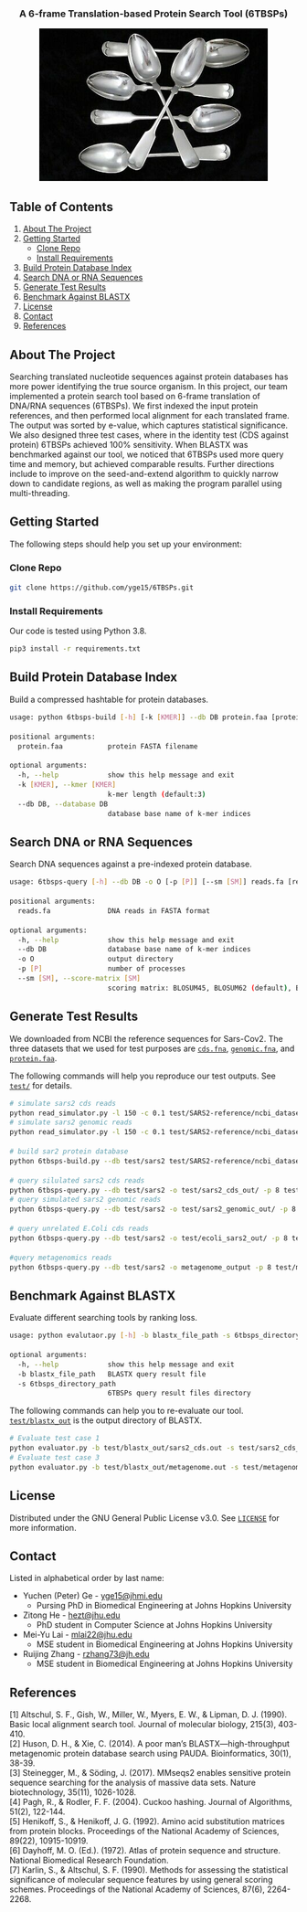 <!-- INFO -->
<p align="center">
  <h3 align="center">A 6-frame Translation-based Protein Search Tool (6TBSPs)</h3>
</p>

<p align="center">
  <img src="logo.png" alt="cool project logo">
</p>

<!-- TABLE OF CONTENTS -->
## Table of Contents
<ol>
  <li><a href="#about-the-project">About The Project</a></li>
  <li>
    <a href="#getting-started">Getting Started</a>
    <ul>
      <li><a href="#clone-repo">Clone Repo</a></li>
      <li><a href="#install-requirements">Install Requirements</a></li>
    </ul>
  </li>
  <li><a href="#build-protein-database-index">Build Protein Database Index</a></li>
  <li><a href="#search-dna-or-rna-sequences">Search DNA or RNA Sequences</a></li>
  <li><a href="#generate-test-results">Generate Test Results</a></li>
  <li><a href="#benchmark-agaisnt-blastx">Benchmark Against BLASTX</a></li>
  <li><a href="#license">License</a></li>
  <li><a href="#contact">Contact</a></li>
  <li><a href="#references">References</a></li>
</ol>

<!-- ABOUT THE PROJECT -->
## About The Project

Searching translated nucleotide sequences against protein databases has more power identifying the true source organism. In this project, our team implemented a protein search tool based on 6-frame translation of DNA/RNA sequences (6TBSPs). We first indexed the input protein references, and then performed local alignment for each translated frame. The output was sorted by e-value, which captures statistical significance. We also designed three test cases, where in the identity test (CDS against protein) 6TBSPs achieved 100% sensitivity. When BLASTX was benchmarked against our tool, we noticed that 6TBSPs used more query time and memory, but achieved comparable results. Further directions include to improve on the seed-and-extend algorithm to quickly narrow down to candidate regions, as well as making the program parallel using multi-threading.

<!-- GETTING STARTED -->
## Getting Started

The following steps should help you set up your environment:

### Clone Repo

```sh
git clone https://github.com/yge15/6TBSPs.git
```

### Install Requirements

Our code is tested using Python 3.8.
```sh
pip3 install -r requirements.txt
```
## Build Protein Database Index

Build a compressed hashtable for protein databases.
```sh
usage: python 6tbsps-build [-h] [-k [KMER]] --db DB protein.faa [protein.faa ...]

positional arguments:
  protein.faa           protein FASTA filename

optional arguments:
  -h, --help            show this help message and exit
  -k [KMER], --kmer [KMER]
                        k-mer length (default:3)
  --db DB, --database DB
                        database base name of k-mer indices
```

## Search DNA or RNA Sequences

Search DNA sequences against a pre-indexed protein database.
```sh
usage: 6tbsps-query [-h] --db DB -o O [-p [P]] [--sm [SM]] reads.fa [reads.fa ...]

positional arguments:
  reads.fa              DNA reads in FASTA format

optional arguments:
  -h, --help            show this help message and exit
  --db DB               database base name of k-mer indices
  -o O                  output directory
  -p [P]                number of processes
  --sm [SM], --score-matrix [SM]
                        scoring matrix: BLOSUM45, BLOSUM62 (default), BLOSUM80
```


## Generate Test Results

We downloaded from NCBI the reference sequences for Sars-Cov2.
The three datasets that we used for test purposes are [`cds.fna`](test/SARS2-reference/ncbi_dataset/data/cds.fna), 
[`genomic.fna`](test/SARS2-reference/ncbi_dataset/data/genomic.fna),
and [`protein.faa`](test/SARS2-reference/ncbi_dataset/data/protein.faa).

The following commands will help you reproduce our test outputs. See [`test/`](test/) for details.
```sh
# simulate sars2 cds reads
python read_simulator.py -l 150 -c 0.1 test/SARS2-reference/ncbi_dataset/data/cds.fna > test/sars2_cds_l150_c01.fa
# simulate sars2 genomic reads
python read_simulator.py -l 150 -c 0.1 test/SARS2-reference/ncbi_dataset/data/genomic.fna > test/sars2_genomic_l150_c01.fa

# build sar2 protein database
python 6tbsps-build.py --db test/sars2 test/SARS2-reference/ncbi_dataset/data/protein.faa

# query silulated sars2 cds reads
python 6tbsps-query.py --db test/sars2 -o test/sars2_cds_out/ -p 8 test/sars2_cds_l150_c01.fa
# query simulated sars2 genomic reads
python 6tbsps-query.py --db test/sars2 -o test/sars2_genomic_out/ -p 8 test/sars2_genomic_l150_c01.fa

# query unrelated E.Coli cds reads
python 6tbsps-query.py --db test/sars2 -o test/ecoli_sars2_out/ -p 8 test/dissimilar_seqs.fasta

#query metagenomics reads
python 6tbsps-query.py --db test/sars2 -o metagenome_output -p 8 test/metagenome_seqs.fasta
```

## Benchmark Against BLASTX

Evaluate different searching tools by ranking loss.
```sh
usage: python evalutaor.py [-h] -b blastx_file_path -s 6tbsps_directory_path

optional arguments:
  -h, --help            show this help message and exit
  -b blastx_file_path   BLASTX query result file
  -s 6tbsps_directory_path
                        6TBSPs query result files directory
```
The following commands can help you to re-evaluate our tool. [`test/blastx_out`](test/blastx_out) is the output directory of BLASTX.
```sh
# Evaluate test case 1
python evaluator.py -b test/blastx_out/sars2_cds.out -s test/sars2_cds_out
# Evaluate test case 3
python evaluator.py -b test/blastx_out/metagenome.out -s test/metagenome_output
```

<!-- LICENSE -->
## License
Distributed under the GNU General Public License v3.0. See [`LICENSE`](LICENSE) for more information.

<!-- CONTACT -->
## Contact

Listed in alphabetical order by last name:
* Yuchen (Peter) Ge - yge15@jhmi.edu
  * Pursing PhD in Biomedical Engineering at Johns Hopkins University
* Zitong He - hezt@jhu.edu
  * PhD student in Computer Science at Johns Hopkins University
* Mei-Yu Lai - mlai22@jhu.edu
  * MSE student in Biomedical Engineering at Johns Hopkins University
* Ruijing Zhang - rzhang73@jh.edu
  * MSE student in Biomedical Engineering at Johns Hopkins University


<!-- REFERENCES -->
## References

[1] Altschul, S. F., Gish, W., Miller, W., Myers, E. W., & Lipman, D. J. (1990). Basic local alignment search tool. Journal of molecular biology, 215(3), 403-410.  
[2] Huson, D. H., & Xie, C. (2014). A poor man’s BLASTX—high-throughput metagenomic protein database search using PAUDA. Bioinformatics, 30(1), 38-39.  
[3] Steinegger, M., & Söding, J. (2017). MMseqs2 enables sensitive protein sequence searching for the analysis of massive data sets. Nature biotechnology, 35(11), 1026-1028.  
[4] Pagh, R., & Rodler, F. F. (2004). Cuckoo hashing. Journal of Algorithms, 51(2), 122-144.  
[5] Henikoff, S., & Henikoff, J. G. (1992). Amino acid substitution matrices from protein blocks. Proceedings of the National Academy of Sciences, 89(22), 10915-10919.  
[6] Dayhoff, M. O. (Ed.). (1972). Atlas of protein sequence and structure. National Biomedical Research Foundation.  
[7] Karlin, S., & Altschul, S. F. (1990). Methods for assessing the statistical significance of molecular sequence features by using general scoring schemes. Proceedings of the National Academy of Sciences, 87(6), 2264-2268.


